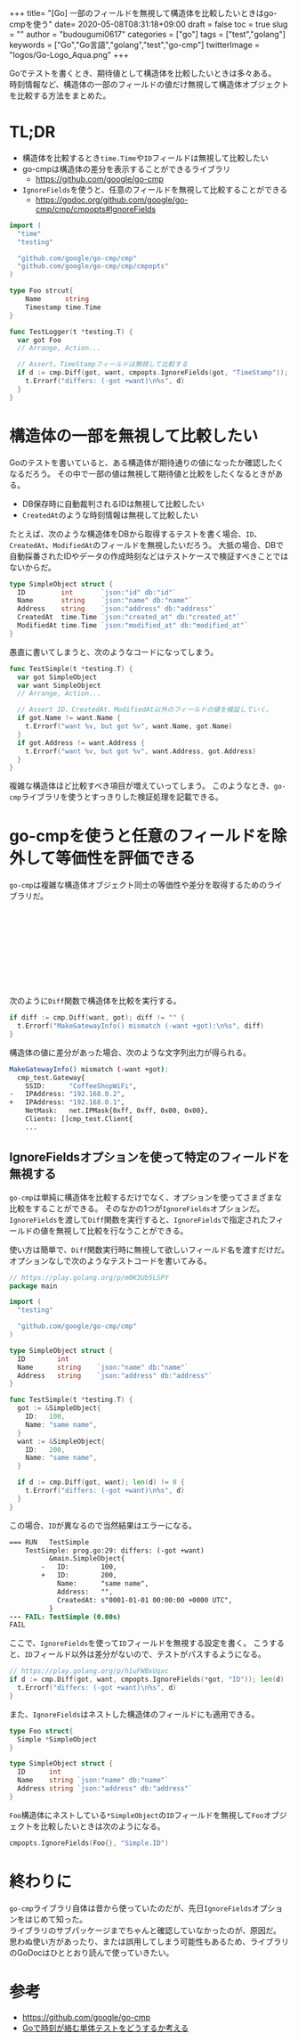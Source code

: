 +++
title= "[Go] 一部のフィールドを無視して構造体を比較したいときはgo-cmpを使う"
date= 2020-05-08T08:31:18+09:00
draft = false
toc = true
slug = ""
author = "budougumi0617"
categories = ["go"]
tags = ["test","golang"]
keywords = ["Go","Go言語","golang","test","go-cmp"]
twitterImage = "logos/Go-Logo_Aqua.png"
+++

Goでテストを書くとき、期待値として構造体を比較したいときは多々ある。  
時刻情報など、構造体の一部のフィールドの値だけ無視して構造体オブジェクトを比較する方法をまとめた。

<!--more-->

# TL;DR
- 構造体を比較するとき`time.Time`や`ID`フィールドは無視して比較したい
- go-cmpは構造体の差分を表示することができるライブラリ
    - https://github.com/google/go-cmp
- `IgnoreFields`を使うと、任意のフィールドを無視して比較することができる
    - https://godoc.org/github.com/google/go-cmp/cmp/cmpopts#IgnoreFields

```go
import (
  "time"
  "testing"

  "github.com/google/go-cmp/cmp"
  "github.com/google/go-cmp/cmp/cmpopts"
)

type Foo strcut{
    Name      string
    Timestamp time.Time
}

func TestLogger(t *testing.T) {
  var got Foo
  // Arrange, Action...

  // Assert。TimeStampフィールドは無視して比較する
  if d := cmp.Diff(got, want, cmpopts.IgnoreFields(got, "TimeStamp")); len(d) != 0 {
    t.Errorf("differs: (-got +want)\n%s", d)
  }
}
```

# 構造体の一部を無視して比較したい
Goのテストを書いていると、ある構造体が期待通りの値になったか確認したくなるだろう。
その中で一部の値は無視して期待値と比較をしたくなるときがある。

- DB保存時に自動裁判されるIDは無視して比較したい
- `CreatedAt`のような時刻情報は無視して比較したい

たとえば、次のような構造体をDBから取得するテストを書く場合、`ID`、`CreatedAt`、`ModifiedAt`のフィールドを無視したいだろう。
大抵の場合、DBで自動採番されたIDやデータの作成時刻などはテストケースで検証すべきことではないからだ。

```go
type SimpleObject struct {
  ID         int       `json:"id" db:"id"`
  Name       string    `json:"name" db:"name"`
  Address    string    `json:"address" db:"address"`
  CreatedAt  time.Time `json:"created_at" db:"created_at"`
  ModifiedAt time.Time `json:"modified_at" db:"modified_at"`
}
```


愚直に書いてしまうと、次のようなコードになってしまう。

```go
func TestSimple(t *testing.T) {
  var got SimpleObject
  var want SimpleObject
  // Arrange, Action...

  // Assert ID、CreatedAt、ModifiedAt以外のフィールドの値を検証していく。
  if got.Name != want.Name {
    t.Errorf("want %v, but got %v", want.Name, got.Name)
  }
  if got.Address != want.Address {
    t.Errorf("want %v, but got %v", want.Address, got.Address)
  }
}
```

複雑な構造体ほど比較すべき項目が増えていってしまう。
このようなとき、`go-cmp`ライブラリを使うとすっきりした検証処理を記載できる。

# go-cmpを使うと任意のフィールドを除外して等価性を評価できる
`go-cmp`は複雑な構造体オブジェクト同士の等価性や差分を取得するためのライブラリだ。

<div class="iframely-embed"><div class="iframely-responsive" style="height: 140px; padding-bottom: 0;"><a href="https://github.com/google/go-cmp" data-iframely-url="//cdn.iframe.ly/BQ0axoF"></a></div></div><script async src="//cdn.iframe.ly/embed.js" charset="utf-8"></script>

次のように`Diff`関数で構造体を比較を実行する。

```go
if diff := cmp.Diff(want, got); diff != "" {
  t.Errorf("MakeGatewayInfo() mismatch (-want +got):\n%s", diff)
}
```

構造体の値に差分があった場合、次のような文字列出力が得られる。

```bash
MakeGatewayInfo() mismatch (-want +got):
  cmp_test.Gateway{
    SSID:      "CoffeeShopWiFi",
-   IPAddress: "192.168.0.2",
+   IPAddress: "192.168.0.1",
    NetMask:   net.IPMask{0xff, 0xff, 0x00, 0x00},
    Clients: []cmp_test.Client{
    ...
```

## IgnoreFieldsオプションを使って特定のフィールドを無視する
`go-cmp`は単純に構造体を比較するだけでなく、オプションを使ってさまざまな比較をすることができる。
そのなかの1つが`IgnoreFields`オプションだ。  
`IgnoreFields`を渡して`Diff`関数を実行すると、`IgnoreFields`で指定されたフィールドの値を無視して比較を行なうことができる。

使い方は簡単で、`Diff`関数実行時に無視して欲しいフィールド名を渡すだけだ。
オプションなしで次のようなテストコードを書いてみる。

```go
// https://play.golang.org/p/m0K3Ub5LSPY
package main

import (
  "testing"

  "github.com/google/go-cmp/cmp"
)

type SimpleObject struct {
  ID        int
  Name      string    `json:"name" db:"name"`
  Address   string    `json:"address" db:"address"`
}

func TestSimple(t *testing.T) {
  got := &SimpleObject{
    ID:   100,
    Name: "same name",
  }
  want := &SimpleObject{
    ID:   200,
    Name: "same name",
  }

  if d := cmp.Diff(got, want); len(d) != 0 {
    t.Errorf("differs: (-got +want)\n%s", d)
  }
}
```

この場合、`ID`が異なるので当然結果はエラーになる。

```diff
=== RUN   TestSimple
    TestSimple: prog.go:29: differs: (-got +want)
          &main.SimpleObject{
        -   ID:        100,
        +   ID:        200,
            Name:      "same name",
            Address:   "",
            CreatedAt: s"0001-01-01 00:00:00 +0000 UTC",
          }
--- FAIL: TestSimple (0.00s)
FAIL
```

ここで、`IgnoreFields`を使って`ID`フィールドを無視する設定を書く。
こうすると、`ID`フィールド以外は差分がないので、テストがパスするようになる。

```go
// https://play.golang.org/p/h1uFWBxUqxc
if d := cmp.Diff(got, want, cmpopts.IgnoreFields(*got, "ID")); len(d) != 0 {
  t.Errorf("differs: (-got +want)\n%s", d)
}
```

また、`IgnoreFields`はネストした構造体のフィールドにも適用できる。

```go
type Foo struct{
  Simple *SimpleObject
}

type SimpleObject struct {
  ID      int
  Name    string `json:"name" db:"name"`
  Address string `json:"address" db:"address"`
}
```

`Foo`構造体にネストしている`*SimpleObject`の`ID`フィールドを無視して`Foo`オブジェクトを比較したいときは次のようになる。

```go
cmpopts.IgnoreFields(Foo{}, "Simple.ID")
```

# 終わりに
`go-cmp`ライブラリ自体は昔から使っていたのだが、先日`IgnoreFields`オプションをはじめて知った。  
ライブラリのサブパッケージまでちゃんと確認していなかったのが、原因だ。  
思わぬ使い方があったり、または誤用してしまう可能性もあるため、ライブラリのGoDocはひととおり読んで使っていきたい。


# 参考
- https://github.com/google/go-cmp
- [Goで時刻が絡む単体テストをどうするか考える](https://daisuzu.hatenablog.com/entry/2018/05/05/010510)
